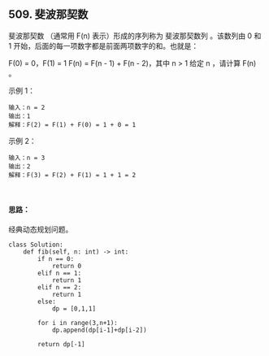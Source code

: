 ## 509. 斐波那契数
斐波那契数 （通常用 F(n) 表示）形成的序列称为 斐波那契数列 。该数列由 0 和 1 开始，后面的每一项数字都是前面两项数字的和。也就是：

F(0) = 0，F(1) = 1
F(n) = F(n - 1) + F(n - 2)，其中 n > 1
给定 n ，请计算 F(n) 。

 

示例 1：
```
输入：n = 2
输出：1
解释：F(2) = F(1) + F(0) = 1 + 0 = 1
```
示例 2：
```
输入：n = 3
输出：2
解释：F(3) = F(2) + F(1) = 1 + 1 = 2
```
&nbsp;
#### 思路：
经典动态规划问题。
```
class Solution:
    def fib(self, n: int) -> int:
        if n == 0:
            return 0
        elif n == 1:
            return 1
        elif n == 2:
            return 1
        else:
            dp = [0,1,1]
        
        for i in range(3,n+1):
            dp.append(dp[i-1]+dp[i-2])
        
        return dp[-1]
```